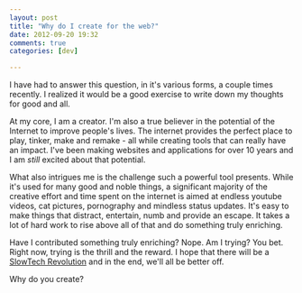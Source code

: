 ```yaml
---
layout: post
title: "Why do I create for the web?"
date: 2012-09-20 19:32
comments: true
categories: [dev]

---
```

I have had to answer this question, in it's various forms, a couple times recently. I realized it would be a good exercise to write down my thoughts for good and all.

At my core, I am a creator. I'm also a true believer in the potential of the Internet to improve people's lives. The internet provides the perfect place to play, tinker, make and remake - all while creating tools that can really have an impact. I've been making websites and applications for over 10 years and I am *still* excited about that potential.

What also intrigues me is the challenge such a powerful tool presents. While it's used for many good and noble things, a significant majority of the creative effort and time spent on the internet is aimed at endless youtube videos, cat pictures, pornography and mindless status updates. It's easy to make things that distract, entertain, numb and provide an escape. It takes a lot of hard work to rise above all of that and do something truly enriching.

Have I contributed something truly enriching? Nope. Am I trying? You bet. Right now, trying is the thrill and the reward. I hope that there will be a [SlowTech Revolution](/2012/07/we-are-all-too-busy-and-distracted-slowtech-to-the-rescue/) and in the end, we'll all be better off.

Why do you create?
